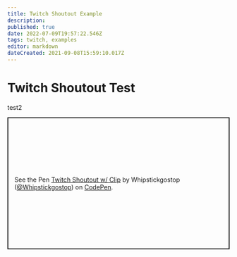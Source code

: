 ```yaml
---
title: Twitch Shoutout Example
description:
published: true
date: 2022-07-09T19:57:22.546Z
tags: twitch, examples
editor: markdown
dateCreated: 2021-09-08T15:59:10.017Z
---
```


# Twitch Shoutout Test

test2
<p class="codepen" data-height="300" data-default-tab="result" data-slug-hash="wvegXXR" data-user="Whipstickgostop" style="height: 300px; box-sizing: border-box; display: flex; align-items: center; justify-content: center; border: 2px solid; margin: 1em 0; padding: 1em;">
  <span>See the Pen <a href="https://codepen.io/Whipstickgostop/pen/wvegXXR">
  Twitch Shoutout w/ Clip</a> by Whipstickgostop (<a href="https://codepen.io/Whipstickgostop">@Whipstickgostop</a>)
  on <a href="https://codepen.io">CodePen</a>.</span>
</p>